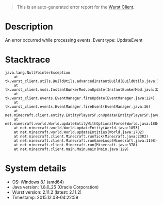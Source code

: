 > This is an auto-generated error report for the [Wurst Client](https://www.wurst-client.tk).

# Description
An error occurred while processing events.
Event type: UpdateEvent

# Stacktrace
```
java.lang.NullPointerException
	at tk.wurst_client.utils.BuildUtils.advancedInstantBuild(BuildUtils.java:764)
	at tk.wurst_client.mods.InstantBunkerMod.onUpdate(InstantBunkerMod.java:326)
	at tk.wurst_client.events.EventManager.fireUpdate(EventManager.java:124)
	at tk.wurst_client.events.EventManager.fireEvent(EventManager.java:36)
	at net.minecraft.client.entity.EntityPlayerSP.onUpdate(EntityPlayerSP.java:129)
	at net.minecraft.world.World.updateEntityWithOptionalForce(World.java:1884)
	at net.minecraft.world.World.updateEntity(World.java:1853)
	at net.minecraft.world.World.updateEntities(World.java:1702)
	at net.minecraft.client.Minecraft.runTick(Minecraft.java:2303)
	at net.minecraft.client.Minecraft.runGameLoop(Minecraft.java:1198)
	at net.minecraft.client.Minecraft.run(Minecraft.java:378)
	at net.minecraft.client.main.Main.main(Main.java:129)

```

# System details
- OS: Windows 8.1 (amd64)
- Java version: 1.8.0_25 (Oracle Corporation)
- Wurst version: 2.11.2 (latest: 2.11.2)
- Timestamp: 2015.12.08-04:22:59
